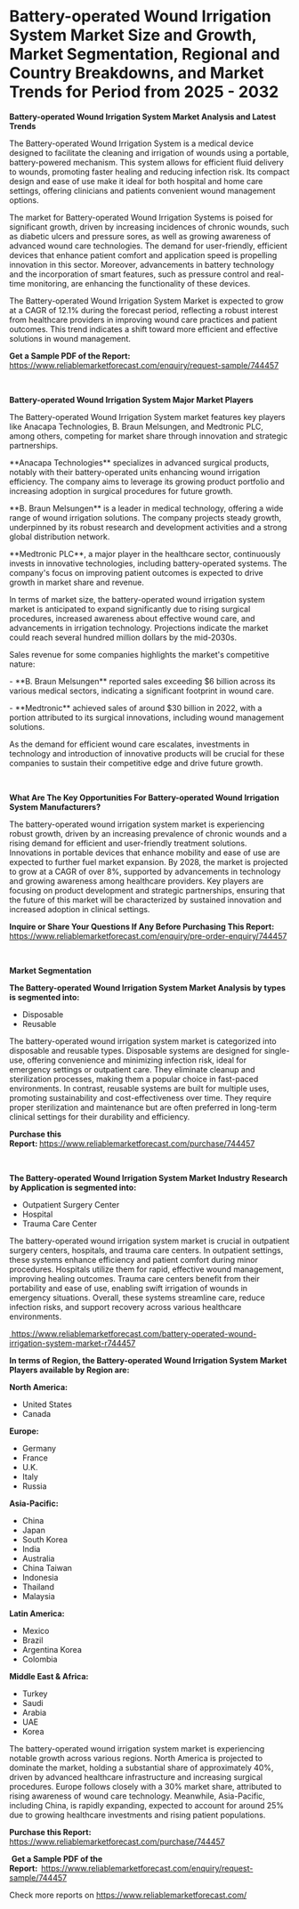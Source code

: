 <p><h1>Battery-operated Wound Irrigation System Market Size and Growth, Market Segmentation, Regional and Country Breakdowns, and Market Trends for Period from 2025 -  2032</h1></p><p><strong>Battery-operated Wound Irrigation System Market Analysis and Latest Trends</strong></p>
<p><p>The Battery-operated Wound Irrigation System is a medical device designed to facilitate the cleaning and irrigation of wounds using a portable, battery-powered mechanism. This system allows for efficient fluid delivery to wounds, promoting faster healing and reducing infection risk. Its compact design and ease of use make it ideal for both hospital and home care settings, offering clinicians and patients convenient wound management options.</p><p>The market for Battery-operated Wound Irrigation Systems is poised for significant growth, driven by increasing incidences of chronic wounds, such as diabetic ulcers and pressure sores, as well as growing awareness of advanced wound care technologies. The demand for user-friendly, efficient devices that enhance patient comfort and application speed is propelling innovation in this sector. Moreover, advancements in battery technology and the incorporation of smart features, such as pressure control and real-time monitoring, are enhancing the functionality of these devices.</p><p>The Battery-operated Wound Irrigation System Market is expected to grow at a CAGR of 12.1% during the forecast period, reflecting a robust interest from healthcare providers in improving wound care practices and patient outcomes. This trend indicates a shift toward more efficient and effective solutions in wound management.</p></p>
<p><strong>Get a Sample PDF of the Report:&nbsp;</strong> <a href="https://www.reliablemarketforecast.com/enquiry/request-sample/744457?utm_campaign=3357&utm_medium=2&utm_source=Github&utm_content=ia&utm_term=29032025&utm_id=battery-operated-wound-irrigation-system">https://www.reliablemarketforecast.com/enquiry/request-sample/744457</a></p>
<p>&nbsp;</p>
<p><strong>Battery-operated Wound Irrigation System Major Market Players</strong></p>
<p><p>The Battery-operated Wound Irrigation System market features key players like Anacapa Technologies, B. Braun Melsungen, and Medtronic PLC, among others, competing for market share through innovation and strategic partnerships.</p><p>**Anacapa Technologies** specializes in advanced surgical products, notably with their battery-operated units enhancing wound irrigation efficiency. The company aims to leverage its growing product portfolio and increasing adoption in surgical procedures for future growth.</p><p>**B. Braun Melsungen** is a leader in medical technology, offering a wide range of wound irrigation solutions. The company projects steady growth, underpinned by its robust research and development activities and a strong global distribution network.</p><p>**Medtronic PLC**, a major player in the healthcare sector, continuously invests in innovative technologies, including battery-operated systems. The company's focus on improving patient outcomes is expected to drive growth in market share and revenue.</p><p>In terms of market size, the battery-operated wound irrigation system market is anticipated to expand significantly due to rising surgical procedures, increased awareness about effective wound care, and advancements in irrigation technology. Projections indicate the market could reach several hundred million dollars by the mid-2030s.</p><p>Sales revenue for some companies highlights the market's competitive nature: </p><p>- **B. Braun Melsungen** reported sales exceeding $6 billion across its various medical sectors, indicating a significant footprint in wound care.</p><p>- **Medtronic** achieved sales of around $30 billion in 2022, with a portion attributed to its surgical innovations, including wound management solutions.</p><p>  </p><p>As the demand for efficient wound care escalates, investments in technology and introduction of innovative products will be crucial for these companies to sustain their competitive edge and drive future growth.</p></p>
<p>&nbsp;</p>
<p><strong>What Are The Key Opportunities For Battery-operated Wound Irrigation System Manufacturers?</strong></p>
<p><p>The battery-operated wound irrigation system market is experiencing robust growth, driven by an increasing prevalence of chronic wounds and a rising demand for efficient and user-friendly treatment solutions. Innovations in portable devices that enhance mobility and ease of use are expected to further fuel market expansion. By 2028, the market is projected to grow at a CAGR of over 8%, supported by advancements in technology and growing awareness among healthcare providers. Key players are focusing on product development and strategic partnerships, ensuring that the future of this market will be characterized by sustained innovation and increased adoption in clinical settings.</p></p>
<p><strong>Inquire or Share Your Questions If Any Before Purchasing This Report:</strong> <a href="https://www.reliablemarketforecast.com/enquiry/pre-order-enquiry/744457?utm_campaign=3357&utm_medium=2&utm_source=Github&utm_content=ia&utm_term=29032025&utm_id=battery-operated-wound-irrigation-system">https://www.reliablemarketforecast.com/enquiry/pre-order-enquiry/744457</a></p>
<p>&nbsp;</p>
<p><strong>Market Segmentation</strong></p>
<p><strong>The Battery-operated Wound Irrigation System Market Analysis by types is segmented into:</strong></p>
<p><ul><li>Disposable</li><li>Reusable</li></ul></p>
<p><p>The battery-operated wound irrigation system market is categorized into disposable and reusable types. Disposable systems are designed for single-use, offering convenience and minimizing infection risk, ideal for emergency settings or outpatient care. They eliminate cleanup and sterilization processes, making them a popular choice in fast-paced environments. In contrast, reusable systems are built for multiple uses, promoting sustainability and cost-effectiveness over time. They require proper sterilization and maintenance but are often preferred in long-term clinical settings for their durability and efficiency.</p></p>
<p><strong>Purchase this Report:&nbsp;</strong><a href="https://www.reliablemarketforecast.com/purchase/744457?utm_campaign=3357&utm_medium=2&utm_source=Github&utm_content=ia&utm_term=29032025&utm_id=battery-operated-wound-irrigation-system">https://www.reliablemarketforecast.com/purchase/744457</a></p>
<p>&nbsp;</p>
<p><strong>The Battery-operated Wound Irrigation System Market Industry Research by Application is segmented into:</strong></p>
<p><ul><li>Outpatient Surgery Center</li><li>Hospital</li><li>Trauma Care Center</li></ul></p>
<p><p>The battery-operated wound irrigation system market is crucial in outpatient surgery centers, hospitals, and trauma care centers. In outpatient settings, these systems enhance efficiency and patient comfort during minor procedures. Hospitals utilize them for rapid, effective wound management, improving healing outcomes. Trauma care centers benefit from their portability and ease of use, enabling swift irrigation of wounds in emergency situations. Overall, these systems streamline care, reduce infection risks, and support recovery across various healthcare environments.</p></p>
<p><a href="https://www.reliablemarketforecast.com/battery-operated-wound-irrigation-system-market-r744457?utm_campaign=3357&utm_medium=2&utm_source=Github&utm_content=ia&utm_term=29032025&utm_id=battery-operated-wound-irrigation-system">&nbsp;https://www.reliablemarketforecast.com/battery-operated-wound-irrigation-system-market-r744457</a></p>
<p><strong>In terms of Region, the Battery-operated Wound Irrigation System Market Players available by Region are:</strong></p>
<p>
    <p> <strong> North America: </strong>
        <ul>
            <li>United States</li>
            <li>Canada</li>
        </ul>
        </p> 
    <p> <strong> Europe: </strong>
        <ul>
            <li>Germany</li>
            <li>France</li>
            <li>U.K.</li>
            <li>Italy</li>
            <li>Russia</li>
        </ul>
        </p> 
    <p> <strong> Asia-Pacific: </strong>
        <ul>
            <li>China</li>
            <li>Japan</li>
            <li>South Korea</li>
            <li>India</li>
            <li>Australia</li>
            <li>China Taiwan</li>
            <li>Indonesia</li>
            <li>Thailand</li>
            <li>Malaysia</li>
        </ul>
        </p> 
    <p> <strong> Latin America: </strong>
        <ul>
            <li>Mexico</li>
            <li>Brazil</li>
            <li>Argentina Korea</li>
            <li>Colombia</li>
        </ul>
        </p> 
    <p> <strong> Middle East & Africa: </strong>
        <ul>
            <li>Turkey</li>
            <li>Saudi</li>
            <li>Arabia</li>
            <li>UAE</li>
            <li>Korea</li>
        </ul>
    </p>
    </p>
<p><p>The battery-operated wound irrigation system market is experiencing notable growth across various regions. North America is projected to dominate the market, holding a substantial share of approximately 40%, driven by advanced healthcare infrastructure and increasing surgical procedures. Europe follows closely with a 30% market share, attributed to rising awareness of wound care technology. Meanwhile, Asia-Pacific, including China, is rapidly expanding, expected to account for around 25% due to growing healthcare investments and rising patient populations.</p></p>
<p><strong>Purchase this Report: </strong><a href="https://www.reliablemarketforecast.com/purchase/744457?utm_campaign=3357&utm_medium=2&utm_source=Github&utm_content=ia&utm_term=29032025&utm_id=battery-operated-wound-irrigation-system">https://www.reliablemarketforecast.com/purchase/744457</a></p>
<p>&nbsp;<strong>Get a Sample PDF of the Report:&nbsp;&nbsp;</strong><a href="https://www.reliablemarketforecast.com/enquiry/request-sample/744457?utm_campaign=3357&utm_medium=2&utm_source=Github&utm_content=ia&utm_term=29032025&utm_id=battery-operated-wound-irrigation-system">https://www.reliablemarketforecast.com/enquiry/request-sample/744457</a></p>
<p><strong></strong></p>
<p>Check more reports on <a href="https://www.reliablemarketforecast.com/?utm_campaign=3357&utm_medium=2&utm_source=Github&utm_content=ia&utm_term=29032025&utm_id=battery-operated-wound-irrigation-system">https://www.reliablemarketforecast.com/</a></p>